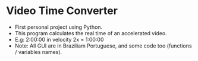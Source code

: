 # Video Time Converter

* First personal project using Python.
* This program calculates the real time of an accelerated video.
* E.g: 2:00:00 in velocity 2x = 1:00:00
* Note: All GUI are in Braziliam Portuguese, and some code too (functions / variables names).
